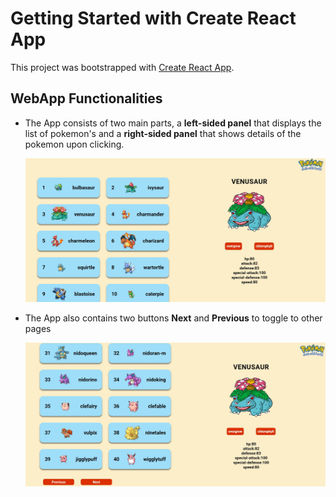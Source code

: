 # Getting Started with Create React App

This project was bootstrapped with [Create React App](https://github.com/facebook/create-react-app).

## WebApp Functionalities

- The App consists of two main parts, a **left-sided panel** that displays the list of pokemon's and a **right-sided panel** that shows details
  of the pokemon upon clicking.

  ![image 1](./src/images/image-1.jpg)

- The App also contains two buttons **Next** and **Previous** to toggle to other pages

  ![image 2](./src/images/image-2.jpg)
